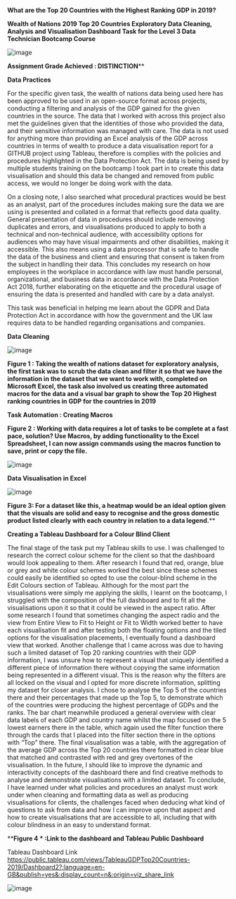**What are the Top 20 Countries with the Highest Ranking GDP in 2019?**

**Wealth of Nations 2019 Top 20 Countries Exploratory Data Cleaning, Analysis and Visualisation Dashboard Task for the Level 3 Data Technician Bootcamp Course**

![image](https://github.com/insights000/Data-Visualisation-Excel-and-Tableau/assets/150028138/5296974e-f9c6-4770-bd20-2b1c672c4ac2)

**Assignment Grade Achieved :  DISTINCTION****

**Data Practices**

For the specific given task, the wealth of nations data being used here has been approved to be used in an open-source format across projects, conducting a filtering and analysis of the GDP gained for the given countries in the source. The data that I worked with across this project also met the guidelines given that the identities of those who provided the data, and their sensitive information was managed with care. The data is not used for anything more than providing an Excel analysis of the GDP across countries in terms of wealth to produce a data visualisation report for a GITHUB project using Tableau, therefore is complies with the policies and procedures highlighted in the Data Protection Act. The data is being used by multiple students training on the bootcamp I took part in to create this data visualisation and should this data be changed and removed from public access, we would no longer be doing work with the data.

On a closing note, I also searched what procedural practices would be best as an analyst, part of the procedures includes making sure the data we are using is presented and collated in a format that reflects good data quality. General presentation of data in procedures should include removing duplicates and errors, and visualisations produced to apply to both a technical and non-technical audience, with accessibility options for audiences who may have visual impairments and other disabilities, making it accessible. This also means using a data processor that is safe to handle the data of the business and client and ensuring that consent is taken from the subject in handling their data. This concludes my research on how employees in the workplace in accordance with law must handle personal, organizational, and business data in accordance with the Data Protection Act 2018, further elaborating on the etiquette and the procedural usage of ensuring the data is presented and handled with care by a data analyst.

                                                                                                                  
This task was beneficial in helping me learn about the GDPR and Data Protection Act in accordance with how the government and the UK law requires data to be handled regarding organisations and companies. 



**Data Cleaning**

![image](https://github.com/insights000/Data-Visualisation-Excel-and-Tableau/assets/150028138/e031e4f7-c3dd-4221-914e-9f65d4b80d69)


**Figure 1 : Taking the wealth of nations dataset for exploratory analysis, the first task was to scrub the data clean and filter it so that we have the information in the dataset that we want to work with, completed on Microsoft Excel, the task also involved us creating three automated macros for the data and a visual bar graph to show the Top 20 Highest ranking countries in GDP for the countries in 2019**


**Task Automation : Creating Macros**

**Figure 2 : Working with data requires a lot of tasks to be complete at a fast pace, solution? Use Macros, by adding functionality to the Excel Spreadsheet, I can now assign commands using the macros function to save, print or copy the file.**

![image](https://github.com/insights000/Data-Visualisation-Excel-and-Tableau/assets/150028138/88dc21f0-95c5-4f99-b26e-8a1eb1c51cde)



**Data Visualisation in Excel**


![image](https://github.com/insights000/Data-Visualisation-Excel-and-Tableau/assets/150028138/193f5eea-cdd5-4c13-9092-04e8a734426d)


****Figure 3**: For a dataset like this, a heatmap would be an ideal option given that the visuals are solid and easy to recognise and the gross domestic product listed clearly with each country in relation to a data legend.****


**Creating a Tableau Dashboard for a Colour Blind Client**

The final stage of the task put my Tableau skills to use. I was challenged to research the correct colour scheme for the client so that the dashboard would look appealing to them. After research I found that red, orange, blue or grey and white colour schemes worked the best since these schemes could easily be identified so opted to use the colour-blind scheme in the Edit Colours section of Tableau. Although for the most part the visualisations were simply me applying the skills, I learnt on the bootcamp, I struggled with the composition of the full dashboard and to fit all the visualisations upon it so that it could be viewed in the aspect ratio. After some research I found that sometimes changing the aspect radio and the view from Entire View to Fit to Height or Fit to Width worked better to have each visualisation fit and after testing both the floating options and the tiled options for the visualisation placements, I eventually found a dashboard view that worked. Another challenge that I came across was due to having such a limited dataset of Top 20 ranking countries with their GDP information, I was unsure how to represent a visual that uniquely identified a different piece of information there without copying the same information being represented in a different visual. 
This is the reason why the filters are all locked on the visual and I opted for more discrete information, splitting my dataset for closer analysis. I chose to analyse the Top 5 of the countries there and their percentages that made up the Top 5, to demonstrate which of the countries were producing the highest percentage of GDPs and the ranks. The bar chart meanwhile produced a general overview with clear data labels of each GDP and country name whilst the map focused on the 5 lowest earners there in the table, which again used the filter function there through the cards that I placed into the filter section there in the options with “Top” there. The final visualisation was a table, with the aggregation of the average GDP across the Top 20 countries there formatted in clear blue that matched and contrasted with red and grey overtones of the visualisation. In the future, I should like to improve the dynamic and interactivity concepts of the dashboard there and find creative methods to analyse and demonstrate visualisations with a limited dataset.
To conclude, I have learned under what policies and procedures an analyst must work under when cleaning and formatting data as well as producing visualisations for clients, the challenges faced when deducing what kind of questions to ask from data and how I can improve upon that aspect and how to create visualisations that are accessible to all, including that with colour blindness in an easy to understand format.

****Figure 4 * :Link to the dashboard and Tableau Public Dashboard**

Tableau Dashboard Link
https://public.tableau.com/views/TableauGDPTop20Countries-2019/Dashboard2?:language=en-GB&publish=yes&:display_count=n&:origin=viz_share_link

![image](https://github.com/insights000/Data-Visualisation-Excel-and-Tableau/assets/150028138/17f4a483-0650-4b91-9411-b4f8e95aea19)



